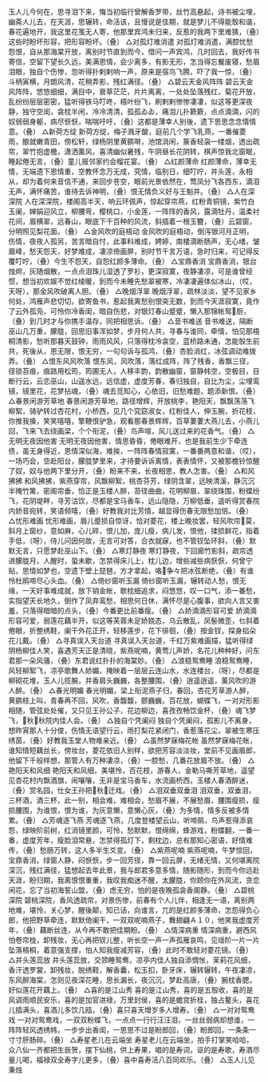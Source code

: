 <!-- { "loadSidebar": true } -->
玉人儿今何在，思寻泪下来，悔当初临行曾解香罗带，丝竹高悬起，诗书被尘埋，幽斋人儿去，在天涯，思辗转，命活该，且慢说是佳期，就是梦儿不得能彀和谐，春花遍地开，我这里花笺无人寄，他那里宾鸿未归来，反惹的我两下里难猜，（叠）这些时盼坏形容，把形容盼坏。（叠）
△对孤灯难消遣
对孤灯难消遣，满腔忧愁怨恨，自从那海棠开放，离别时节直到而今，借问一声宾鸿，几时回去，我好传书寄信，空留下望长久远，美满恩情，会少离多，有影无形，怎当得忘餐废寝，愁眉泪眼，独自个伤惨，忽听得扑剌剌响一声，原来是宿鸟飞腾，吓了我一惊，（叠）斗柄寅横，月朗风清，花稍弄影，残红满径。（叠）
△碧云天金风阵阵
碧云天金风阵阵，悠悠细细，满目中，衰草茫茫，片片离离，一处处坠落残红，菊花开放，乱纷纷层层密密，猛听得铁马叮咚，梧叶纷飞，刷剌剌惨惨凄凄，似这等更深夜静，独守空闺，衾枕半闲，冷冷清清，孤孤ゐゐ，痛泪儿扑簌簌，点点滴滴，闪的奴弱弱身躯，病尽恹恹，喘喘吁吁，（叠）这都是薄幸人别後，遗下思思念念情情意。（叠）
△新荷方绽
新荷方绽，梅子溅牙酸，庭前几个学飞乳燕，一番催菱雨，酿就嫩青田，傍松轩，绿杨阴里黄鹂啭，池馆消闲，篆香轻袅一缕烟，透出疏帘，翠竹抱虚檐，潇洒薰风，喜清幽似暑残，午阴昼长花阴转，棋声惊我北窗眠，睡起倦无言，（叠）童儿报邻家约会榴花宴。（叠）
△红颜薄命
红颜薄命，薄幸无情，无端遗下恩情重，空教怀念万无成，究情，临别日，细叮咛，并头莲，永相从，却为着何来音信不通，来回步苍空，眼前光景依然在，莺凤分飞各西东，滴泪无声，满怀痛苦，谁待去诉神明，（叠）恨无情负义好与王魁并。（叠）
△人在深深院
人在深深院，楼阁高半天，响云环佩声，惊起穿帘燕，红粉青铜镜，紫竹白玉阑，婵娟迎风立，柳腰弯，樱桃口，小金莲，一阵阵的香风，露滴牡丹，温柔衬花间，眉横翠，远春山，眼底下千百种的风流，斜插着一根玉簪，（叠）云碧窗，分明照见梨花面。（叠）
△金风吹的庭梧动
金风吹的庭梧动，倒泻银河月正明，伤情，夜夜人孤另，苦言暗自忖，此事料难成，娉婷，南楼滴断肠声，无心绪，皱眉峰，愁天怨天，好梦难成，凄凉倚画屏，别时节千言万语，急时归来，可记得反覆叮咛，（叠）今生不怨天，自怨红颜多薄命。（叠）
△宝鼎香消
宝鼎香消，银台烛烬，灰随烟散，一点点泪珠儿湿透了罗衫，更深寂寞，夜静凄凉，可是谁曾经惯，想当初欢娱不觉红绫暖，到而今未睡先愁翠被寒，冷凄凄遍体似冰山，（哎，天呀），那金风吹破离人胆。（叠）
△晚烟浮翠
晚烟浮翠，疏林淡淡，望不见家乡何处，鸿雁声悲切切，欲寄鱼书，惹起我离愁别恨突无数，到而今天涯寂寞，竟作了云外孤凫，可怜你冷香闺，暗自伤悲，对银灯春山蹙蹙，懒入那锦帐鸳厨，（叠）到几时才与你携手温存，同把相思诉。（叠）
△音书难送
音书难送，隔断巫山几万重，朦胧，回思旧事浑如梦，步月何人共，寻春与谁同，牵情，怕见那梧桐清影，愁听那暮天鼓钟，雨雨风风，只落得枕冷衾空，蓝桥路未通，怎能彀生前共，死後从，恩无限，恨无穷，一句句诉与孤鸿，（叠）杏脸消红，冰弦调动难拨弄。（叠）
△恨东风风吹落
恨东风，风吹落，落红成阵，阵了残香，香飘三径，径锁苔痕，痕路用松筠，筠圃无人，人移丰韵，韵散幽窗，窗静帏空，空极目，目断行云，云恋巫山，山遥水远，远信虚，虚度芳春，春归独自，自比为尘，尘埋鸾镜，镜里花，花梦拈魂，（叠）魂去觅知心，心依旧，旧愁难题，题添新恨。（叠）
△春景闲游芳草地
春景闲游芳草地，路径增辉，开放桃李，艳阳天，飘飘荡荡飞柳絮，骑驴转过杏花村，小桥西，见几个窕窈淑女，红粉佳人，伸玉腕，折花枝，你推我搡，笑笑嘻嘻，擎鞭恨驴急，观看那春景辉辉，百草萋萋大燕儿去，小燕儿回，飞来飞去绕画梁，个个衔泥，（叠）鸟声喧，风儿送过来的花香气。（叠）
△无明无夜因他害
无明无夜因他害，情思昏昏，倦眼难开，也是我前生少下牵连债，虽无身得近，恩情深似海，难挨，一阵阵春情寂寞，一番番两意和谐，（哎），一场巧会，空赴阳台，朦胧梦里来，才待要诉诉离情，表表情怀，又被那檐铃惊醒了奴，奴与他两下里分开，（叠）盼来不来，长夜相思，教人怎害。（叠）
△和风拂拂
和风拂拂，紫燕穿帘，风飘柳絮，桃杏芬芳，绿阴含翠，远映清溪，静沉沉半掩竹篱，密阁帘垂，恰正是玉楼人醉，苔径曲曲，花明柳眉，翠绕珠围，粉蝶纷飞，花阴堤畔，寻芳沽饮，尽都是宝马香车，远山隐隐，万柳低垂，遥听得赏春院内娇音宛转，笑语频嘻，（叠）好教我对比芳情，越显得伤春无限愁加倍。（叠）
△忧形难画
忧形难画，眉儿蹙损自惊讶，恰对菱花，楼上晚妆罢，轻风吹帘莫，斜月上窗纱，意如麻，心儿碎，恨儿加，庞儿瘦，病儿发，恨他，揉损鲜花，指着手低，（呀），侍儿问因何故，无言可对答，合衣就寐，也不管钗坠环斜，（叠）默默无言，只愿梦赴巫山下。（叠）
△寒灯静夜
寒灯静夜，下回廊竹影斜，疏帘透进朦胧月，人醒时，蛩未歇，怎禁得床儿上，枕儿边，增些减些病恹恹，何曾宁贴，思情如梦也，空遗下壁上琵琶，方才拿起，咯争々把冰弦断绝，（叠）有谁怜杜鹃啼尽心头血。（叠）
△倚纱窗听玉漏
倚纱窗听玉漏，辗转动人愁，恨无缘，一天好事难成就，放下销金帐，欹枕细追求，闷悠悠，叹一口气，添一番愁，实指望天长地久，倒作了凤弃鸾愁，相思何日休，满怀尽是心腹事，欲向人言又害羞，只落得暗暗的点头，（叠）今番更比前番瘦。（叠）
△娇滴滴形容可爱
娇滴滴形容可爱，弱莲花藕半开，似这等芙蓉未足娇娆态，乌云散乱，凤髻微歪，乜斜着倦眼，折整绣鞋，阑干外花正开，轻移莲步，花下徘徊，（叠）按金钗，探身掐朵花儿戴。（叠）
△寻真误入天台道
寻真误入天台道，千红万紫难画描，猛听得绿阴杨柳佳人笑，喜遇芳天正是清晓，紫燕呢喃，黄莺儿声娇，名花儿种种好，问东君那一朵风骚，（叠）东君说红扑扑的海棠妙。（叠）
△浪稳鸳鸯睡
浪稳鸳鸯睡，风轻柳絮飞，凉亭歌舞人娇媚，掩映着一层层云连山水，水连楼台，（呀），尽都是柳砌花堆，玉人儿揽腕，并香肩头巍巍，各整腰围，（叠）逍遥逍遥，薰风吹的游人醉。（叠）
△春光明媚
春光明媚，梁上衔泥燕子归，春回，杏花芳草游人醉，黄鹂枝上叫，青春再不回，风吹，香馥馥，颤巍巍，百花放，蝴蝶飞，一对对形影相随，管弦处处催，又只见王孙公子，花边柳边，喜孜孜畅饮金杯，（叠）魂飞梦飞，秋秋院内佳人会。（叠）
△独自个凭阑闷
独自个凭阑闷，孤影儿不离身，想昨宵那人十分俊，伤情无语望行云，雨打梨花紧闭门，香惹落花尘，翠被生寒压绣茵，（叠）好教我玉堂人物难亲近。（叠）
△虽然梦寐梅花帐
虽然梦寐梅花帐，谁知情短藕丝长，傍妆台，菱花依旧人别样，欲把芳容淡淡妆，堂前不见画眉郎，他留下千般样想，那管人有万种凄凉，（叠）一腔愁，几番花放眉不放。（叠）
△艳阳天和风细
艳阳天和风细，美堪怜，百花枝，游春人，金勒马嘶芳草地，遥望见杏花村内飘酒旗，闹嚷嚷，无非是宝马香车，水流画桥西，玉楼人春酒醉迷，（叠）赏名园，仕女王孙把秋迁戏。（叠）
△泪双垂双垂泪
泪双垂，双垂泪，三杯酒，酒三杯，此一别，相会难，难相会，愁眉不展，不展愁眉，腰围瘦损，瘦损腰围，为谁恨，恨为谁，为灰意懒，意懒心灰，（叠）为多情，情多反被多情累。（叠）
△芳魂逐飞燕
芳魂逐飞燕，几度登楼望云山，听啼鹃，鸟声惹得添哀怨，绿映阶前树，红消镜里颜，可怜，愁默默，恨绵绵，蜂游戏，粉蝶翻，一番一番，虚度芳年，瘦脸泪常悬，怎禁得孤灯下，剩枕边，总有那知心密语，好情难传，（叠）愁肠万转，这人多半生爻变。（叠）
△紫燕呢喃
紫燕呢喃，午梦惊回，宝鼎香消，绿窗人静，闷恹恹，步一回芳径，靠一回云屏，无绪无情，又何堪离院深沉，残红满径，猛想起去年此景，我与郎君多意多情，随影随形，到而今你远赴天涯，盼归期，我离恨恨重重，我叹我痴迷不醒，太朦胧，你顾你在外风流，贪恋闲花，忘了当初海誓山盟，（叠）虑无穷，怕的是夜晚孤衾香阁静。（叠）
△碧桃深院
碧桃深院，香风透疏帘，对景伤惨，前春有个人儿伴，相逢无一语，离别两地难，堪怜，关心梦，醒後颠，知已话，向谁言，兀的是红颜多薄命，怎怨得负心郎，他把野草牵连，默默倚阑干，一双双呢喃燕子，舞翅翩Ａ１０，他笑我虚度芳年，（叠）藕断丝连，从今再不敢把佳期盼。（叠）
△情深病重
情深病重，避西风怕卷帘栊，卸残妆，无心再把钗儿整，听长空一声一声孤雁哀鸣，见瑶阶一片一片坠落梧桐，着意强支撑，怕人知我瘦减芳容，（叠）此时不敢轻对菱花镜。（叠）
△并头莲蕊放
并头莲蕊放，交颈睡鸳鸯，凉亭内佳人独自添惆怅，茉莉花风细，香汗透罗裳，卸残妆，脱绣鞋，解香囊，松玉扣，卧牙床，辗转辗转，午夜凄凉，东风醉海棠，怎则见夜深花睡，思长漏长，夜沉沉，梦赴高唐，（叠）腕枕香腮，好似莲花开藕上。（叠）
△喜的是江山秀
喜的是江山秀，喜的是五彀收，喜的是风调雨顺民安乐，喜的是加官进禄，万里封侯，喜的是蟾宫折桂，独占鳌头，喜花儿插满头，喜酒儿多饮几瓯，（叠）喜只喜天增岁多人增寿。（叠）
△一对对鸳鸯戏
一对对鸳鸯戏，一双双粉蝶飞，一点点一行行汪汪泪，一丝丝弱病却想谁，一阵阵轻风透绣帏，一步步出香闺，一思思不过是盼郎回，（叠）盼郎回，一条条一寸寸肝肠碎。（叠）
△寿星老儿在云端坐
寿星老儿在云端坐，拍手打掌笑哈哈，众八仙一齐都把生辰贺，摆下仙桃，供上寿果，唱的是寿词，讴的是寿歌，寿酒尽量儿喝，福禄双全寿字儿更多，（叠）喜中喜寿活八百同欢乐。（叠）
△玉人儿见秉烛
